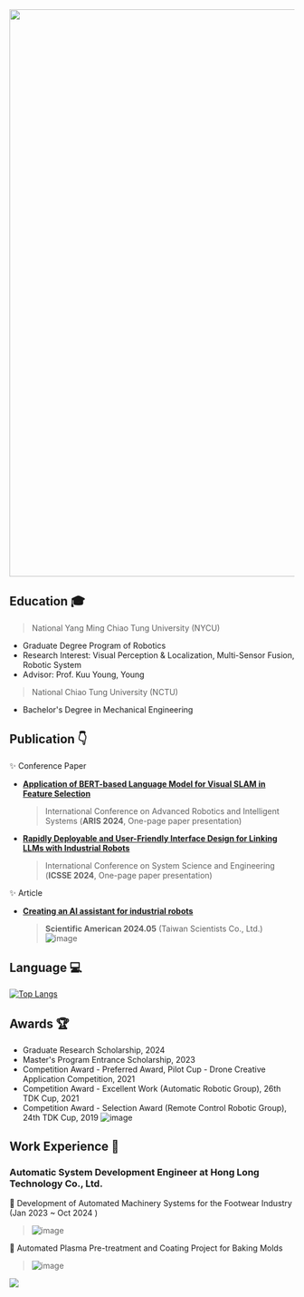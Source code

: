 <img src="https://github.com/user-attachments/assets/3ac2776f-0a00-480c-987a-73f448c54e39" width="1000" />

## Education 	🎓 
> National Yang Ming Chiao Tung University (NYCU)
- Graduate Degree Program of Robotics
- Research Interest: Visual Perception & Localization, Multi-Sensor Fusion, Robotic System
- Advisor: Prof. Kuu Young, Young 

> National Chiao Tung University (NCTU)
- Bachelor's Degree in Mechanical Engineering
  
## Publication 👇
✨ Conference Paper
  - **[Application of BERT-based Language Model for Visual SLAM in Feature Selection](https://drive.google.com/drive/folders/1ba3bHFVMWwgVgKgtRCuO9dPxPa6XKGiS)**
    > International Conference on Advanced Robotics and Intelligent Systems (**ARIS 2024**, One-page paper presentation)
  - **[Rapidly Deployable and User-Friendly Interface Design for Linking LLMs with Industrial Robots](https://drive.google.com/drive/folders/167DY42o4_MkDXNXSgLH1Ah4W4BeuTmFl)**
    > International Conference on System Science and Engineering (**ICSSE 2024**, One-page paper presentation)
    
✨ Article
  - **[Creating an AI assistant for industrial robots](https://www.scitw.cc/tags/sheng1-cheng2-shi4-AI)**
    >  **Scientific American 2024.05** (Taiwan Scientists Co., Ltd.)
     ![image](https://github.com/user-attachments/assets/5595e84c-0d68-43a7-8bd9-f51192d84e60)

## Language 💻
[![Top Langs](https://github-readme-stats.vercel.app/api/top-langs/?username=ouotingwei&hide=MakeFile,CMake,fortran&layout=compact)](https://github.com/ouotingwei/ouotingwei/edit/main/README.md)

## Awards 🏆
- Graduate Research Scholarship, 2024
- Master's Program Entrance Scholarship, 2023
- Competition Award - Preferred Award, Pilot Cup - Drone Creative Application Competition, 2021
- Competition Award - Excellent Work (Automatic Robotic Group), 26th TDK Cup, 2021
- Competition Award - Selection Award (Remote Control Robotic Group), 24th TDK Cup, 2019
![image](https://github.com/user-attachments/assets/4ed9793a-47c3-4f68-aaef-a4708a1ed616)

## Work Experience 💼
### Automatic System Development Engineer at Hong Long Technology Co., Ltd.
🔭 Development of Automated Machinery Systems for the Footwear Industry (Jan 2023 ~ Oct 2024 )
 > ![image](https://github.com/user-attachments/assets/df54d11a-1644-4492-a48c-f5cab274efe7)

🔭 Automated Plasma Pre-treatment and Coating Project for Baking Molds
> ![image](https://github.com/user-attachments/assets/f7851b3c-3359-4081-9e9e-60ff04fd2eb0)




![](https://komarev.com/ghpvc/?username=ouotingwei)
